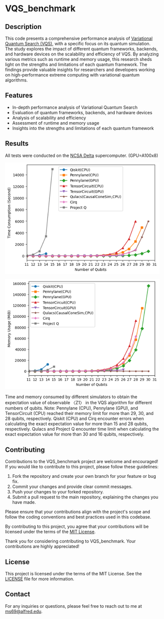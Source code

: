 # VQS_benchmark

## Description
This code presents a comprehensive performance analysis of [Variational Quantum Search (VQS)](https://arxiv.org/abs/2212.09505), with a specific focus on its quantum simulation. The study explores the impact of different quantum frameworks, backends, and hardware devices on the scalability and efficiency of VQS. By analyzing various metrics such as runtime and memory usage, this research sheds light on the strengths and limitations of each quantum framework. The findings provide valuable insights for researchers and developers working on high-performance extreme computing with variational quantum algorithms.

## Features
- In-depth performance analysis of Variational Quantum Search
- Evaluation of quantum frameworks, backends, and hardware devices
- Analysis of scalability and efficiency
- Assessment of runtime and memory usage
- Insights into the strengths and limitations of each quantum framework

## Results
All tests were conducted on the [NCSA Delta](https://wiki.ncsa.illinois.edu/display/DSC/Delta+User+Guide) supercomputer. (GPU=A100x8)

![Runtime](https://github.com/natanil-m/benchmark_vqs/raw/main/Analysis/Results/runtime.png)

![Memory Usage](https://github.com/natanil-m/benchmark_vqs/raw/main/Analysis/Results/memory_usage.png)

Time and memory consumed by different simulators to obtain the expectation value of observable 〈Z1〉 in the VQS algorithm for different numbers of qubits. Note: Pennylane (CPU), Pennylane (GPU), and TensorCircuit (CPU) reached their memory limit for more than 29, 30, and 28 qubits, respectively.  Qiskit (CPU) and Cirq encounter errors when calculating the exact expectation value for more than 15 and 28 qubits, respectively.  Qulacs and Project Q encounter time limit when calculating the exact expectation value for more than 30 and 16 qubits, respectively.  

## Contributing
Contributions to the VQS_benchmark project are welcome and encouraged! If you would like to contribute to this project, please follow these guidelines:

1. Fork the repository and create your own branch for your feature or bug fix.
2. Commit your changes and provide clear commit messages.
3. Push your changes to your forked repository.
4. Submit a pull request to the main repository, explaining the changes you have made.

Please ensure that your contributions align with the project's scope and follow the coding conventions and best practices used in this codebase.

By contributing to this project, you agree that your contributions will be licensed under the terms of the [MIT License](LICENSE).

Thank you for considering contributing to VQS_benchmark. Your contributions are highly appreciated!


## License
This project is licensed under the terms of the MIT License. See the [LICENSE](LICENSE) file for more information.

## Contact
For any inquiries or questions, please feel free to reach out to me at [ms69@alfred.edu](mailto:ms69@alfred.edu).

